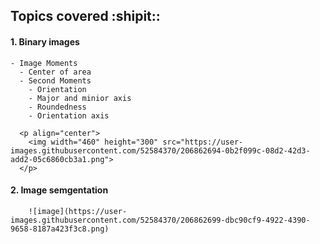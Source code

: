 ## Topics covered :shipit::
#### 1.  Binary images
    - Image Moments
      - Center of area
      - Second Moments
        - Orientation
        - Major and minior axis
        - Roundedness
        - Orientation axis
        
      <p align="center">
        <img width="460" height="300" src="https://user-images.githubusercontent.com/52584370/206862694-0b2f099c-08d2-42d3-add2-05c6860cb3a1.png">
      </p>
      
#### 2.  Image semgentation
        ![image](https://user-images.githubusercontent.com/52584370/206862699-dbc90cf9-4922-4390-9658-8187a423f3c8.png)
